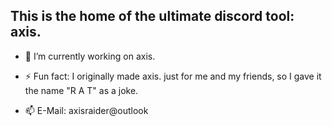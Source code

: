 ## This is the home of the ultimate discord tool: axis.

- 🔭 I’m currently working on axis.
- ⚡ Fun fact: I originally made axis. just for me and my friends, so I gave it the name "R A T" as a joke.

- 📫 E-Mail: axisraider@outlook
